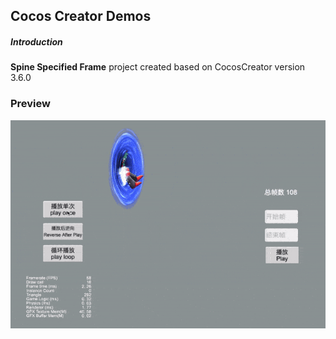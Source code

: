 ## Cocos Creator Demos

##### Introduction
**Spine Specified Frame** project created based on CocosCreator version 3.6.0

### Preview
![image](../../../gif/202203/2022031502.gif)